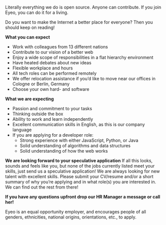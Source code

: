 <? include jobs/header ?>

Literally everything we do is open source. Anyone can contribute. If you join Eyeo, you can do it for a living.

Do you want to make the Internet a better place for everyone? Then you should keep on reading!

**What you can expect**

- Work with colleagues from 13 different nations
- Contribute to our vision of a better web
- Enjoy a wide scope of responsibilities in a flat hierarchy environment
- Have heated debates about new ideas
- Flexible workplace and hours
- All tech roles can be performed remotely
- We offer relocation assistance if you’d like to move near our offices in Cologne or Berlin, Germany
- Choose your own hard- and software

**What we are expecting**

- Passion and commitment to your tasks
- Thinking outside the box
- Ability to work and learn independently 
- Excellent communication skills in English, as this is our company language
- If you are applying for a developer role:
    - Strong experience with either JavaScript, Python, or Java
    - Solid understanding of algorithms and data structures
    - Solid understanding of how the web works

**We are looking forward to your speculative application**
If all this looks, sounds and feels like you, but none of the jobs currently listed meet your skills, just send us a speculative application! We are always looking for new talent with excellent skills. Please submit your CV/resume and/or a short summary of why you’re applying and in what role(s) you are interested in. We can find out the rest from there!

**If you have any questions upfront drop our HR Manager a message or call her!**

Eyeo is an equal opportunity employer, and encourages people of all genders, ethnicities, national origins, orientations, etc., to apply.

<? include jobs/footer ?>